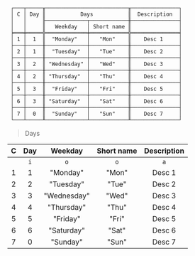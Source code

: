 ```text
 ┌───┬─────╥──────────────────────────╥───────────────┐
 │ C │ Day ║           Days           ║  Description  │
 │   │     ╟─────────────┬────────────╫───────────────┤
 │   │     ║   Weekday   │ Short name ║               │
 ╞═══╪═════╬═════════════╪════════════╬═══════════════╡
 │ 1 │  1  ║  "Monday"   │   "Mon"    ║    Desc 1     │
 ├───┼─────╫─────────────┼────────────╫───────────────┤
 │ 2 │  1  ║  "Tuesday"  │   "Tue"    ║    Desc 2     │
 ├───┼─────╫─────────────┼────────────╫───────────────┤
 │ 3 │  2  ║ "Wednesday" │   "Wed"    ║    Desc 3     │
 ├───┼─────╫─────────────┼────────────╫───────────────┤
 │ 4 │  2  ║ "Thursday"  │   "Thu"    ║    Desc 4     │
 ├───┼─────╫─────────────┼────────────╫───────────────┤
 │ 5 │  3  ║  "Friday"   │   "Fri"    ║    Desc 5     │
 ├───┼─────╫─────────────┼────────────╫───────────────┤
 │ 6 │  3  ║ "Saturday"  │   "Sat"    ║    Desc 6     │
 ├───┼─────╫─────────────┼────────────╫───────────────┤
 │ 7 │  0  ║  "Sunday"   │   "Sun"    ║    Desc 7     │
 └───┴─────╨─────────────┴────────────╨───────────────┘
```

> Days
  
| C | Day |   Weekday   | Short name | Description |
|:-:|:---:|:-----------:|:----------:|:-----------:|
|   | `i` |     `o`     |    `o`     |     `a`     |
| 1 |  1  |  "Monday"   |   "Mon"    |   Desc 1    |
| 2 |  2  |  "Tuesday"  |   "Tue"    |   Desc 2    |
| 3 |  3  | "Wednesday" |   "Wed"    |   Desc 3    |
| 4 |  4  | "Thursday"  |   "Thu"    |   Desc 4    |
| 5 |  5  |  "Friday"   |   "Fri"    |   Desc 5    |
| 6 |  6  | "Saturday"  |   "Sat"    |   Desc 6    |
| 7 |  0  |  "Sunday"   |   "Sun"    |   Desc 7    |
